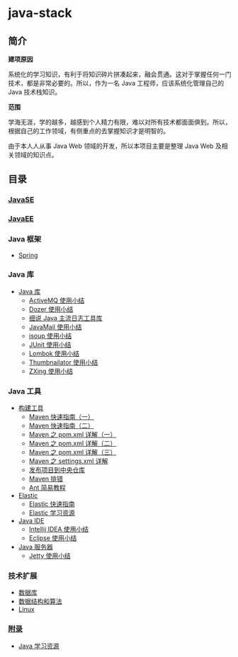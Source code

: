 # java-stack

## 简介

**建项原因**

系统化的学习知识，有利于将知识碎片拼凑起来，融会贯通。这对于掌握任何一门技术，都是非常必要的。所以，作为一名 Java 工程师，应该系统化管理自己的 Java 技术栈知识。

**范围**

学海无涯，学的越多，越感到个人精力有限，难以对所有技术都面面俱到。所以，根据自己的工作领域，有侧重点的去掌握知识才是明智的。

由于本人人从事 Java Web 领域的开发，所以本项目主要是整理 Java Web 及相关领域的知识点。

## 目录

### [JavaSE](https://github.com/dunwu/javase-notes)

### [JavaEE](https://github.com/dunwu/javaee-notes)

### Java 框架

* [Spring](https://github.com/dunwu/spring-notes)

### Java 库

* [Java 库](docs/javalib/README.md)
  * [ActiveMQ 使用小结](docs/javalib/activemq.md)
  * [Dozer 使用小结](docs/javalib/dozer.md)
  * [细说 Java 主流日志工具库](docs/javalib/java-log.md)
  * [JavaMail 使用小结](docs/javalib/javamail.md)
  * [jsoup 使用小结](docs/javalib/jsoup.md)
  * [JUnit 使用小结](docs/javalib/junit.md)
  * [Lombok 使用小结](docs/javalib/lombok.md)
  * [Thumbnailator 使用小结](docs/javalib/thumbnailator.md)
  * [ZXing 使用小结](docs/javalib/zxing.md)

### Java 工具

* [构建工具](docs/javatool/build/README.md)
  * [Maven 快速指南（一）](docs/javatool/build/maven/maven-quickstart-01.md)
  * [Maven 快速指南（二）](docs/javatool/build/maven/maven-quickstart-02.md)
  * [Maven 之 pom.xml 详解（一）](docs/javatool/build/maven/maven-pom-01.md)
  * [Maven 之 pom.xml 详解（二）](docs/javatool/build/maven/maven-pom-02.md)
  * [Maven 之 pom.xml 详解（三）](docs/javatool/build/maven/maven-pom-03.md)
  * [Maven 之 settings.xml 详解](docs/javatool/build/maven/maven-settings-config.md)
  * [发布项目到中央仓库](docs/javatool/build/maven/maven-deploy.md)
  * [Maven 排错](docs/javatool/build/maven/maven-faq.md)
  * [Ant 简易教程](docs/javatool/build/ant.md)
* [Elastic](docs/javatool/elastic/README.md)
  * [Elastic 快速指南](docs/javatool/elastic/elastic-quickstart.md)
  * [Elastic 学习资源](docs/javatool/elastic/resources.md)
* [Java IDE](docs/javatool/ide/README.md)
  * [Intellij IDEA 使用小结](docs/javatool/ide/intellij.md)
  * [Eclipse 使用小结](docs/javatool/ide/eclipse.md)
* [Java 服务器](docs/javatool/server/README.md)
  * [Jetty 使用小结](docs/javatool/server/jetty.md)

### 技术扩展

* [数据库](docs/extend/database.md)
* [数据结构和算法](docs/extend/algorithm.md)
* [Linux](docs/extend/linux.md)

### [附录](docs/appendix/README.md)

* [Java 学习资源](docs/spring/appendix/resources.md)
